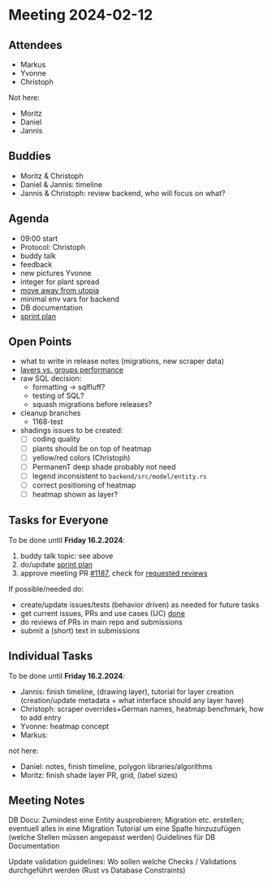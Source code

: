 # Meeting 2024-02-12

## Attendees

- Markus
- Yvonne
- Christoph

Not here:

- Moritz
- Daniel
- Jannis

## Buddies

- Moritz & Christoph
- Daniel & Jannis: timeline
- Jannis & Christoph: review backend, who will focus on what?

## Agenda

- 09:00 start
- Protocol: Christoph
- buddy talk
- feedback
- new pictures Yvonne
- integer for plant spread
- [move away from utopia](https://issues.permaplant.net/1181)
- minimal env vars for backend
- DB documentation
- [sprint plan](https://project.permaplant.net)

## Open Points

- what to write in release notes (migrations, new scraper data)
- [layers vs. groups performance](https://github.com/konvajs/konva/issues/1713)
- raw SQL decision:
  - formatting -> sqlfluff?
  - testing of SQL?
  - squash migrations before releases?
- cleanup branches
  - 1168-test
- shadings issues to be created:
  - [ ] coding quality
  - [ ] plants should be on top of heatmap
  - [ ] yellow/red colors (Christoph)
  - [ ] PermanenT deep shade probably not need
  - [ ] legend inconsistent to `backend/src/model/entity.rs`
  - [ ] correct positioning of heatmap
  - [ ] heatmap shown as layer?

## Tasks for Everyone

To be done until **Friday 16.2.2024**:

1. buddy talk topic: see above
2. do/update [sprint plan](https://project.permaplant.net)
3. approve meeting PR [#1187](https://pull.permaplant.net/1187/files),
   check for [requested reviews](https://pulls.permaplant.net/?q=is%3Aopen+user-review-requested%3A%40me)

If possible/needed do:

- create/update issues/tests (behavior driven) as needed for future tasks
- get current issues, PRs and use cases (UC) [done](../usecases/README.md)
- do reviews of PRs in main repo and submissions
- submit a (short) text in submissions

## Individual Tasks

To be done until **Friday 16.2.2024**:

- Jannis: finish timeline, (drawing layer), tutorial for layer creation (creation/update metadata + what interface should any layer have)
- Christoph: scraper overrides+German names, heatmap benchmark, how to add entry
- Yvonne: heatmap concept
- Markus:

not here:

- Daniel: notes, finish timeline, polygon libraries/algorithms
- Moritz: finish shade layer PR, grid, (label sizes)

## Meeting Notes

DB Docu: Zumindest eine Entity ausprobieren; Migration etc. erstellen; eventuell alles in eine Migration
Tutorial um eine Spalte hinzuzufügen (welche Stellen müssen angepasst werden)
Guidelines für DB Documentation

Update validation guidelines: Wo sollen welche Checks / Validations durchgeführt werden (Rust vs Database Constraints)
